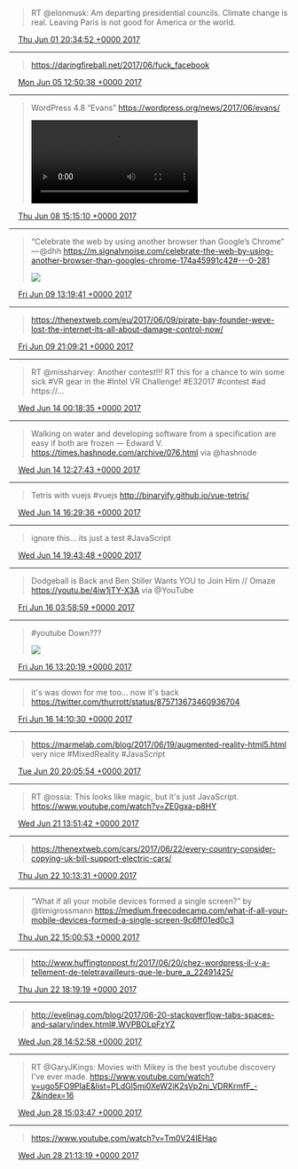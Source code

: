 > RT @elonmusk: Am departing presidential councils. Climate change is real. Leaving Paris is not good for America or the world.

<img src="/media/tweet.ico" width="12" /> [Thu Jun 01 20:34:52 +0000 2017](https://twitter.com/eduplessis/status/870378132372586496)

----

> https://daringfireball.net/2017/06/fuck_facebook

<img src="/media/tweet.ico" width="12" /> [Mon Jun 05 12:50:38 +0000 2017](https://twitter.com/eduplessis/status/871710858757459968)

----

> WordPress 4.8 “Evans”
> https://wordpress.org/news/2017/06/evans/
>
> <video controls><source src="/media/872834392108011520-DBzuQKGVYAEc6Dx.mp4">Your browser does not support the video tag.</video>

<img src="/media/tweet.ico" width="12" /> [Thu Jun 08 15:15:10 +0000 2017](https://twitter.com/eduplessis/status/872834392108011520)

----

> “Celebrate the web by using another browser than Google’s Chrome” — @dhh https://m.signalvnoise.com/celebrate-the-web-by-using-another-browser-than-googles-chrome-174a45991c42#---0-281
>
> ![](/media/873167720887586818-DB4daa0WAAAArdZ.jpg)

<img src="/media/tweet.ico" width="12" /> [Fri Jun 09 13:19:41 +0000 2017](https://twitter.com/eduplessis/status/873167720887586818)

----

> https://thenextweb.com/eu/2017/06/09/pirate-bay-founder-weve-lost-the-internet-its-all-about-damage-control-now/

<img src="/media/tweet.ico" width="12" /> [Fri Jun 09 21:09:21 +0000 2017](https://twitter.com/eduplessis/status/873285914059059201)

----

> RT @missharvey: Another contest!!! RT this for a chance to win some sick #VR gear in the #Intel VR Challenge! #E32017 #contest #ad https://…

<img src="/media/tweet.ico" width="12" /> [Wed Jun 14 00:18:35 +0000 2017](https://twitter.com/eduplessis/status/874783087321853952)

----

> Walking on water and developing software from a specification are easy if both are frozen — Edward V. https://times.hashnode.com/archive/076.html via @hashnode

<img src="/media/tweet.ico" width="12" /> [Wed Jun 14 12:27:43 +0000 2017](https://twitter.com/eduplessis/status/874966579527782402)

----

> Tetris with vuejs #vuejs
> http://binaryify.github.io/vue-tetris/

<img src="/media/tweet.ico" width="12" /> [Wed Jun 14 16:29:36 +0000 2017](https://twitter.com/eduplessis/status/875027451302293505)

----

> ignore this... its just a test #JavaScript

<img src="/media/tweet.ico" width="12" /> [Wed Jun 14 19:43:48 +0000 2017](https://twitter.com/eduplessis/status/875076322430681091)

----

> Dodgeball is Back and Ben Stiller Wants YOU to Join Him // Omaze https://youtu.be/4iw1jTY-X3A via @YouTube

<img src="/media/tweet.ico" width="12" /> [Fri Jun 16 03:58:59 +0000 2017](https://twitter.com/eduplessis/status/875563329833578496)

----

> #youtube Down???
>
> ![](/media/875704595342864384-DCcgr9uXkAE6Exm.jpg)

<img src="/media/tweet.ico" width="12" /> [Fri Jun 16 13:20:19 +0000 2017](https://twitter.com/eduplessis/status/875704595342864384)

----

> it's was down for me too... now it's back https://twitter.com/thurrott/status/875713673460936704

<img src="/media/tweet.ico" width="12" /> [Fri Jun 16 14:10:30 +0000 2017](https://twitter.com/eduplessis/status/875717223960244224)

----

> https://marmelab.com/blog/2017/06/19/augmented-reality-html5.html  very nice  #MixedReality #JavaScript

<img src="/media/tweet.ico" width="12" /> [Tue Jun 20 20:05:54 +0000 2017](https://twitter.com/eduplessis/status/877256212663894016)

----

> RT @ossia: This looks like magic, but it's just JavaScript. https://www.youtube.com/watch?v=ZE0gxa-p8HY

<img src="/media/tweet.ico" width="12" /> [Wed Jun 21 13:51:42 +0000 2017](https://twitter.com/eduplessis/status/877524432172056576)

----

> https://thenextweb.com/cars/2017/06/22/every-country-consider-copying-uk-bill-support-electric-cars/

<img src="/media/tweet.ico" width="12" /> [Thu Jun 22 10:13:31 +0000 2017](https://twitter.com/eduplessis/status/877831911242055680)

----

> “What if all your mobile devices formed a single screen?” by @timigrossmann https://medium.freecodecamp.com/what-if-all-your-mobile-devices-formed-a-single-screen-9c6ff01ed0c3

<img src="/media/tweet.ico" width="12" /> [Thu Jun 22 15:00:53 +0000 2017](https://twitter.com/eduplessis/status/877904228198473729)

----

> http://www.huffingtonpost.fr/2017/06/20/chez-wordpress-il-y-a-tellement-de-teletravailleurs-que-le-bure_a_22491425/

<img src="/media/tweet.ico" width="12" /> [Thu Jun 22 18:19:19 +0000 2017](https://twitter.com/eduplessis/status/877954166672326658)

----

> http://evelinag.com/blog/2017/06-20-stackoverflow-tabs-spaces-and-salary/index.html#.WVPBOLpFzYZ

<img src="/media/tweet.ico" width="12" /> [Wed Jun 28 14:52:58 +0000 2017](https://twitter.com/eduplessis/status/880076563815043072)

----

> RT @GaryJKings: Movies with Mikey is the best youtube discovery I've ever made.
> https://www.youtube.com/watch?v=ugo5FO9PIaE&list=PLdGl5mi0XeW2iK2sVp2ni_VDRKrmfF_-Z&index=16

<img src="/media/tweet.ico" width="12" /> [Wed Jun 28 15:03:47 +0000 2017](https://twitter.com/eduplessis/status/880079285100400641)

----

> https://www.youtube.com/watch?v=Tm0V24IEHao

<img src="/media/tweet.ico" width="12" /> [Wed Jun 28 21:13:19 +0000 2017](https://twitter.com/eduplessis/status/880172283616268292)